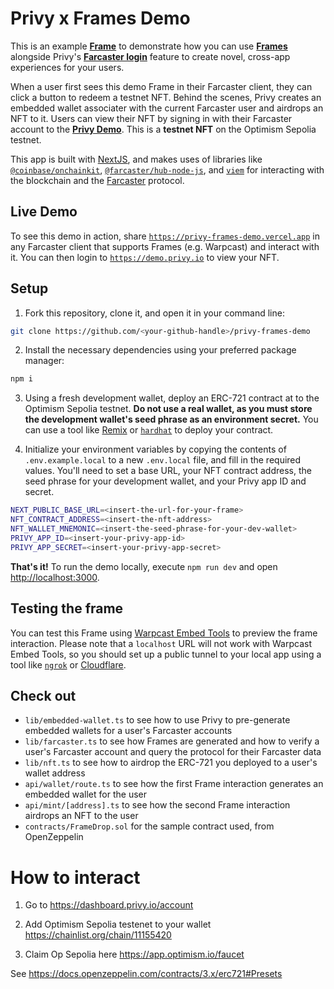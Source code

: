 # Privy x Frames Demo

This is an example [**Frame**](https://warpcast.notion.site/Farcaster-Frames-4bd47fe97dc74a42a48d3a234636d8c5) to demonstrate how you can use [**Frames**](https://warpcast.notion.site/Farcaster-Frames-4bd47fe97dc74a42a48d3a234636d8c5) alongside Privy's [**Farcaster login**](https://docs.privy.io/guide/guides/farcaster-login) feature to create novel, cross-app experiences for your users.

When a user first sees this demo Frame in their Farcaster client, they can click a button to redeem a testnet NFT. Behind the scenes, Privy creates an embedded wallet associater with the current Farcaster user and airdrops an NFT to it. Users can view their NFT by signing in with their Farcaster account to the [**Privy Demo**](https://demo.privy.io). This is a **testnet NFT** on the Optimism Sepolia testnet.

This app is built with [NextJS](https://nextjs.org/), and makes uses of libraries like [`@coinbase/onchainkit`](https://github.com/coinbase/onchainkit), [`@farcaster/hub-node-js`](https://github.com/farcasterxyz/hub-monorepo/tree/main/packages/hub-nodejs), and [`viem`](https://viem.sh/) for interacting with the blockchain and the [Farcaster](https://www.farcaster.xyz/) protocol. 

## Live Demo

To see this demo in action, share [`https://privy-frames-demo.vercel.app`](https://privy-frames-demo.vercel.app) in any Farcaster client that supports Frames (e.g. Warpcast) and interact with it. You can then login to [`https://demo.privy.io`](https://demo.privy.io) to view your NFT. 

## Setup

1. Fork this repository, clone it, and open it in your command line:

```sh
git clone https://github.com/<your-github-handle>/privy-frames-demo
```

2. Install the necessary dependencies using your preferred package manager:

```sh
npm i 
```

3. Using a fresh development wallet, deploy an ERC-721 contract at to the Optimism Sepolia testnet. **Do not use a real wallet, as you must store the development wallet's seed phrase as an environment secret.** You can use a tool like [Remix](https://remix.ethereum.org/) or [`hardhat`](https://www.npmjs.com/package/hardhat) to deploy your contract.

4. Initialize your environment variables by copying the contents of `.env.example.local` to a new `.env.local` file, and fill in the required values. You'll need to set a base URL, your NFT contract address, the seed phrase for your development wallet, and your Privy app ID and secret. 

```sh
NEXT_PUBLIC_BASE_URL=<insert-the-url-for-your-frame>
NFT_CONTRACT_ADDRESS=<insert-the-nft-address>
NFT_WALLET_MNEMONIC=<insert-the-seed-phrase-for-your-dev-wallet>
PRIVY_APP_ID=<insert-your-privy-app-id>
PRIVY_APP_SECRET=<insert-your-privy-app-secret>
```

**That's it!** To run the demo locally, execute `npm run dev` and open [http://localhost:3000](http://localhost:3000).

## Testing the frame

You can test this Frame using [Warpcast Embed Tools](https://warpcast.com/~/developers/frames) to preview the frame interaction. Please note that a `localhost` URL will not work with Warpcast Embed Tools, so you should set up a public tunnel to your local app using a tool like [`ngrok`](https://ngrok.com/) or [Cloudflare](https://www.cloudflare.com/products/tunnel/). 

## Check out
- `lib/embedded-wallet.ts` to see how to use Privy to pre-generate embedded wallets for a user's Farcaster accounts
- `lib/farcaster.ts` to see how Frames are generated and how to verify a user's Farcaster account and query the protocol for their Farcaster data
- `lib/nft.ts` to see how to airdrop the ERC-721 you deployed to a user's wallet address
- `api/wallet/route.ts` to see how the first Frame interaction generates an embedded wallet for the user
- `api/mint/[address].ts` to see how the second Frame interaction airdrops an NFT to the user
- `contracts/FrameDrop.sol` for the sample contract used, from OpenZeppelin


# How to interact

1. Go to https://dashboard.privy.io/account

2. Add Optimism Sepolia testenet to your wallet https://chainlist.org/chain/11155420

3. Claim Op Sepolia here https://app.optimism.io/faucet

See https://docs.openzeppelin.com/contracts/3.x/erc721#Presets